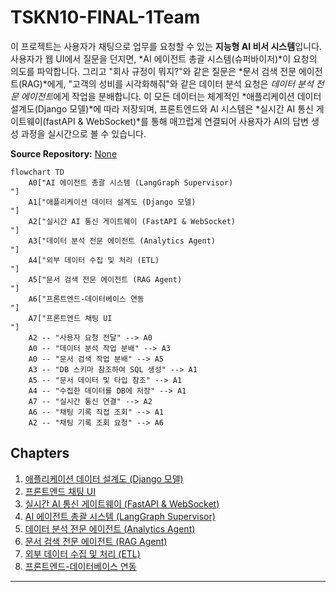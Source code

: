 # TSKN10-FINAL-1Team

이 프로젝트는 사용자가 채팅으로 업무를 요청할 수 있는 **지능형 AI 비서 시스템**입니다. 사용자가 웹 UI에서 질문을 던지면, *AI 에이전트 총괄 시스템(슈퍼바이저)*이 요청의 의도를 파악합니다. 그리고 "회사 규정이 뭐지?"와 같은 질문은 *문서 검색 전문 에이전트(RAG)*에게, "고객의 성비를 시각화해줘"와 같은 데이터 분석 요청은 *데이터 분석 전문 에이전트*에게 작업을 분배합니다. 이 모든 데이터는 체계적인 *애플리케이션 데이터 설계도(Django 모델)*에 따라 저장되며, 프론트엔드와 AI 시스템은 *실시간 AI 통신 게이트웨이(fastAPI & WebSocket)*를 통해 매끄럽게 연결되어 사용자가 AI의 답변 생성 과정을 실시간으로 볼 수 있습니다.


**Source Repository:** [None](None)

```mermaid
flowchart TD
    A0["AI 에이전트 총괄 시스템 (LangGraph Supervisor)
"]
    A1["애플리케이션 데이터 설계도 (Django 모델)
"]
    A2["실시간 AI 통신 게이트웨이 (FastAPI & WebSocket)
"]
    A3["데이터 분석 전문 에이전트 (Analytics Agent)
"]
    A4["외부 데이터 수집 및 처리 (ETL)
"]
    A5["문서 검색 전문 에이전트 (RAG Agent)
"]
    A6["프론트엔드-데이터베이스 연동
"]
    A7["프론트엔드 채팅 UI
"]
    A2 -- "사용자 요청 전달" --> A0
    A0 -- "데이터 분석 작업 분배" --> A3
    A0 -- "문서 검색 작업 분배" --> A5
    A3 -- "DB 스키마 참조하여 SQL 생성" --> A1
    A5 -- "문서 데이터 및 타입 참조" --> A1
    A4 -- "수집한 데이터를 DB에 저장" --> A1
    A7 -- "실시간 통신 연결" --> A2
    A6 -- "채팅 기록 직접 조회" --> A1
    A2 -- "채팅 기록 조회 요청" --> A6
```

## Chapters

1. [애플리케이션 데이터 설계도 (Django 모델)
](docs/01_애플리케이션_데이터_설계도__django_모델__.md)
2. [프론트엔드 채팅 UI
](docs/02_프론트엔드_채팅_ui_.md)
3. [실시간 AI 통신 게이트웨이 (FastAPI & WebSocket)
](docs/03_실시간_ai_통신_게이트웨이__fastapi___websocket__.md)
4. [AI 에이전트 총괄 시스템 (LangGraph Supervisor)
](docs/04_ai_에이전트_총괄_시스템__langgraph_supervisor__.md)
5. [데이터 분석 전문 에이전트 (Analytics Agent)
](docs/05_데이터_분석_전문_에이전트__analytics_agent__.md)
6. [문서 검색 전문 에이전트 (RAG Agent)
](docs/06_문서_검색_전문_에이전트__rag_agent__.md)
7. [외부 데이터 수집 및 처리 (ETL)
](docs/07_외부_데이터_수집_및_처리__etl__.md)
8. [프론트엔드-데이터베이스 연동
](docs/08_프론트엔드_데이터베이스_연동_.md)


---